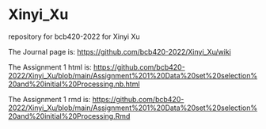 # Xinyi_Xu
repository for bcb420-2022 for Xinyi Xu

The Journal page is: https://github.com/bcb420-2022/Xinyi_Xu/wiki

The Assignment 1 html is: https://github.com/bcb420-2022/Xinyi_Xu/blob/main/Assignment%201%20Data%20set%20selection%20and%20initial%20Processing.nb.html

The Assignment 1 rmd is: https://github.com/bcb420-2022/Xinyi_Xu/blob/main/Assignment%201%20Data%20set%20selection%20and%20initial%20Processing.Rmd

